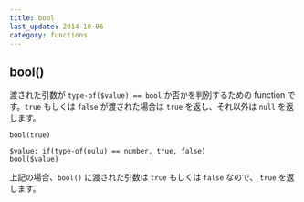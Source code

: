 ```yaml
---
title: bool
last_update: 2014-10-06
category: functions
---
```


## bool()

渡された引数が `type-of($value) == bool` か否かを判別するための function です。`true` もしくは `false` が渡された場合は `true` を返し、それ以外は `null` を返します。 

```
bool(true)

$value: if(type-of(oulu) == number, true, false)
bool($value)
```

上記の場合、`bool()` に渡された引数は `true` もしくは `false` なので、 `true` を返します。